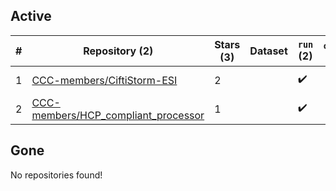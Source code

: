 ## Active
| # | Repository (2) | Stars (3) | Dataset | `run` (2) | `containers-run` | Last Modified |
| --- | --- | --- | --- | --- | --- | --- |
| 1 | [CCC-members/CiftiStorm-ESI](https://github.com/CCC-members/CiftiStorm-ESI) | 2 |  | :heavy_check_mark: |  | 2024-01-30 08:48:10+00:00 |
| 2 | [CCC-members/HCP_compliant_processor](https://github.com/CCC-members/HCP_compliant_processor) | 1 |  | :heavy_check_mark: |  | 2023-08-29 04:57:57+00:00 |

## Gone
No repositories found!
